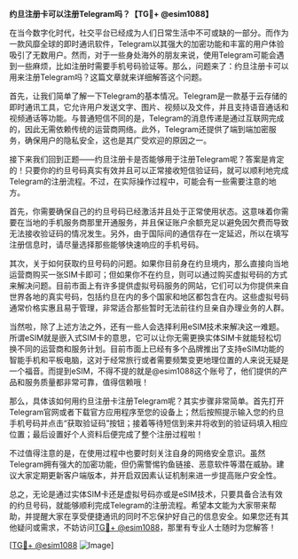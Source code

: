 **约旦注册卡可以注册Telegram吗？【TG💪+ @esim1088】**

在当今数字化时代，社交平台已经成为人们日常生活中不可或缺的一部分。而作为一款风靡全球的即时通讯软件，Telegram以其强大的加密功能和丰富的用户体验吸引了无数用户。然而，对于一些身处海外的朋友来说，使用Telegram可能会遇到一些麻烦，比如注册时需要手机号码验证等。那么，问题来了：约旦注册卡可以用来注册Telegram吗？这篇文章就来详细解答这个问题。

首先，让我们简单了解一下Telegram的基本情况。Telegram是一款基于云存储的即时通讯工具，它允许用户发送文字、图片、视频以及文件，并且支持语音通话和视频通话等功能。与普通短信不同的是，Telegram的消息传递是通过互联网完成的，因此无需依赖传统的运营商网络。此外，Telegram还提供了端到端加密服务，确保用户的隐私安全，这也是其广受欢迎的原因之一。

接下来我们回到正题——约旦注册卡是否能够用于注册Telegram呢？答案是肯定的！只要你的约旦号码真实有效并且可以正常接收短信验证码，就可以顺利地完成Telegram的注册流程。不过，在实际操作过程中，可能会有一些需要注意的地方。

首先，你需要确保自己的约旦号码已经激活并且处于正常使用状态。这意味着你需要在当地的手机服务商那里开通服务，并且保证账户余额充足以避免因欠费而导致无法接收验证码的情况发生。另外，由于国际间的通信存在一定延迟，所以在填写注册信息时，请尽量选择那些能够快速响应的手机号码。

其次，关于如何获取约旦号码的问题。如果你目前身在约旦境内，那么直接向当地运营商购买一张SIM卡即可；但如果你不在约旦，则可以通过购买虚拟号码的方式来解决问题。目前市面上有许多提供虚拟号码服务的网站，它们可以为你提供来自世界各地的真实号码，包括约旦在内的多个国家和地区都包含在内。这些虚拟号码通常价格实惠且易于管理，非常适合那些暂时无法前往约旦亲自办理业务的人群。

当然啦，除了上述方法之外，还有一些人会选择利用eSIM技术来解决这一难题。所谓eSIM就是嵌入式SIM卡的意思，它可以让你无需更换实体SIM卡就能轻松切换不同的运营商和服务计划。目前市面上已经有多个品牌推出了支持eSIM功能的智能手机和平板电脑，这对于经常旅行或者需要频繁变更地理位置的人来说无疑是一个福音。而提到eSIM，不得不提的就是@esim1088这个账号了，他们提供的产品和服务质量都非常可靠，值得信赖哦！

那么，具体该如何用约旦注册卡注册Telegram呢？其实步骤非常简单。首先打开Telegram官网或者下载官方应用程序至您的设备上；然后按照提示输入您的约旦手机号码并点击“获取验证码”按钮；接着等待短信到来并将收到的验证码填入相应位置；最后设置好个人资料后便完成了整个注册过程啦！

不过值得注意的是，在使用过程中也要时刻关注自身的网络安全意识。虽然Telegram拥有强大的加密功能，但仍需警惕钓鱼链接、恶意软件等潜在威胁。建议大家定期更新客户端版本，并开启双因素认证机制来进一步提高账户安全性。

总之，无论是通过实体SIM卡还是虚拟号码亦或是eSIM技术，只要具备合法有效的约旦号码，就能够顺利完成Telegram的注册流程。希望本文能为大家带来帮助，并提醒大家在享受便捷通讯的同时不忘保护好自己的信息安全。如果您还有其他疑问或需求，不妨访问[TG💪+ @esim1088](https://t.me/s/esim1088)，那里有专业人士随时为您解答！

[[TG💪+ @esim1088](https://t.me/s/esim1088) ![Image](https://i.postimg.cc/4NQfJmqS/Snipaste-2025-05-13-00-14-12.png)]